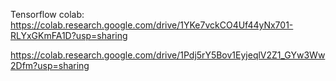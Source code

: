 Tensorflow colab:
https://colab.research.google.com/drive/1YKe7vckCO4Uf44yNx701-RLYxGKmFA1D?usp=sharing

https://colab.research.google.com/drive/1Pdj5rY5Bov1EyjeqlV2Z1_GYw3Ww2Dfm?usp=sharing
